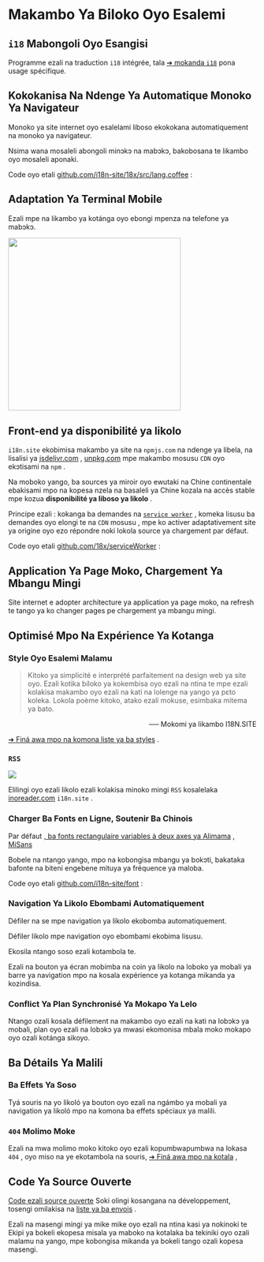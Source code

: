 # Makambo Ya Biloko Oyo Esalemi

## `i18` Mabongoli Oyo Esangisi

Programme ezali na traduction `i18` intégrée, tala [➔ mokanda `i18`](/i18) pona usage spécifique.

## Kokokanisa Na Ndenge Ya Automatique Monoko Ya Navigateur

Monoko ya site internet oyo esalelami liboso ekokokana automatiquement na monoko ya navigateur.

Nsima wana mosaleli abongoli minɔkɔ na mabɔkɔ, bakobosana te likambo oyo mosaleli aponaki.

Code oyo etali [github.com/i18n-site/18x/src/lang.coffee](https://github.com/i18n-site/18x/blob/main/src/lang.coffee) :

## Adaptation Ya Terminal Mobile

Ezali mpe na likambo ya kotánga oyo ebongi mpenza na telefone ya mabɔkɔ.

<img src="//p.3ti.site/1721379497.avif" width="350px">

## <a rel=id href="#ha" id="ha"></a> Front-end ya disponibilité ya likolo

`i18n.site` ekobimisa makambo ya site na `npmjs.com` na ndenge ya libela, na lisalisi ya [jsdelivr.com](//jsdelivr.com) , [unpkg.com](//unpkg.com) mpe makambo mosusu `CDN` oyo ekɔtisami na `npm` .

Na moboko yango, ba sources ya miroir oyo ewutaki na Chine continentale ebakisami mpo na kopesa nzela na basaleli ya Chine kozala na accès stable mpe kozua **disponibilité ya liboso ya likolo** .

Principe ezali : kokanga ba demandes na [`service worker`](https://developer.mozilla.org/docs/Web/API/Service_Worker_API) , komeka lisusu ba demandes oyo elongi te na `CDN` mosusu , mpe ko activer adaptativement site ya origine oyo ezo répondre noki lokola source ya chargement par défaut.

Code oyo etali [github.com/18x/serviceWorker](https://github.com/i18n-site/18x/tree/main/serviceWorker) :

## Application Ya Page Moko, Chargement Ya Mbangu Mingi

Site internet e adopter architecture ya application ya page moko, na refresh te tango ya ko changer pages pe chargement ya mbangu mingi.

## Optimisé Mpo Na Expérience Ya Kotanga

### Style Oyo Esalemi Malamu

> Kitoko ya simplicité e interprété parfaitement na design web ya site oyo.
> Ezali kotika biloko ya kokembisa oyo ezali na ntina te mpe ezali kolakisa makambo oyo ezali na kati na lolenge na yango ya pɛto koleka.
> Lokola poème kitoko, atako ezali mokuse, esimbaka mitema ya bato.

<p style="text-align:right">── Mokomi ya likambo I18N.SITE</p>

[➔ Finá awa mpo na komona liste ya ba styles](/i18n.site/md/styl) .

### `RSS`

![](//p.3ti.site/1725541085.avif)

Elilingi oyo ezali likolo ezali kolakisa minoko mingi `RSS` kosalelaka [inoreader.com](//inoreader.com) `i18n.site` .

### Charger Ba Fonts en Ligne, Soutenir Ba Chinois

Par défaut [, ba fonts rectangulaire variables à deux axes ya Alimama](https://www.iconfont.cn/fonts/detail?cnid=pOvFIr086ADR) , [MiSans](https://hyperos.mi.com/font/zh/download/)

Bobele na ntango yango, mpo na kobongisa mbangu ya bokɔti, bakataka bafonte na biteni engebene mituya ya fréquence ya maloba.

Code oyo etali [github.com/i18n-site/font](https://github.com/i18n-site/font) :

### Navigation Ya Likolo Ebombami Automatiquement

Défiler na se mpe navigation ya likolo ekobomba automatiquement.

Défiler likolo mpe navigation oyo ebombami ekobima lisusu.

Ekosila ntango soso ezali kotambola te.

Ezali na bouton ya écran mobimba na coin ya likolo na loboko ya mobali ya barre ya navigation mpo na kosala expérience ya kotanga mikanda ya kozindisa.

### Conflict Ya Plan Synchronisé Ya Mokapo Ya Lelo

Ntango ozali kosala défilement na makambo oyo ezali na kati na lobɔkɔ ya mobali, plan oyo ezali na lobɔkɔ ya mwasi ekomonisa mbala moko mokapo oyo ozali kotánga sikoyo.

## Ba Détails Ya Malili

### Ba Effets Ya Soso

Tyá souris na yo likoló ya bouton oyo ezali na ngámbo ya mobali ya navigation ya likoló mpo na komona ba effets spéciaux ya malili.

### `404` Molimo Moke

Ezali na mwa molimo moko kitoko oyo ezali kopumbwapumbwa na lokasa `404` , oyo miso na ye ekotambola na souris, [➔ Finá awa mpo na kotala](/404) ,

## Code Ya Source Ouverte

[Code ezali source ouverte](/i18n.site/c/src) Soki olingi kosangana na développement, tosengi omilakisa na [liste ya ba envois](//groups.google.com/u/2/g/i18n-site) .

Ezali na masengi mingi ya mike mike oyo ezali na ntina kasi ya nokinoki te Ekipi ya bokeli ekopesa misala ya maboko na kotalaka ba tekiniki oyo ozali malamu na yango, mpe kobongisa mikanda ya bokeli tango ozali kopesa masengi.